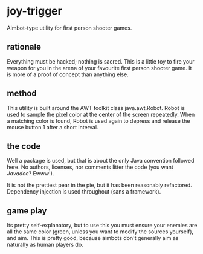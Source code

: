 joy-trigger
===========

Aimbot-type utility for first person shooter games.

rationale
---------

Everything must be hacked; nothing is sacred. This is a little toy to fire your weapon for you in the arena of your favourite
first person shooter game. It is more of a proof of concept than anything else.

method
------

This utility is built around the AWT toolkit class java.awt.Robot. Robot is used to sample the pixel color at the center of
the screen repeatedly. When a matching color is found, Robot is used again to depress and release the mouse button 1 after a short
interval.

the code
--------

Well a package is used, but that is about the only Java convention followed here. No authors, licenses, nor comments litter the
code (you want _Javadoc_? Ewww!).

It is not the prettiest pear in the pie, but it has been reasonably refactored. Dependency injection is used throughout (sans a
framework).

game play
---------

Its pretty self-explanatory, but to use this you must ensure your enemies are all the same color (green, unless you want to
modify the sources yourself), and aim. This is pretty good, because aimbots don't generally aim as naturally as human players do.
